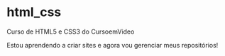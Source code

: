 # html_css
 Curso de HTML5 e CSS3 do CursoemVideo

 Estou aprendendo a criar sites e agora vou gerenciar meus repositórios!